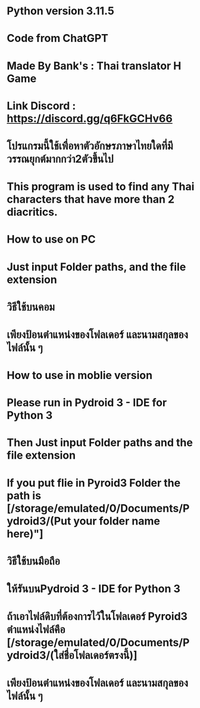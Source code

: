 # Python version 3.11.5
# Code from ChatGPT
# Made By Bank's : Thai translator H Game
# Link Discord : https://discord.gg/q6FkGCHv66

# โปรแกรมนี้ใช้เพื่อหาตัวอักษรภาษาไทยใดที่มีวรรณยุกต์มากกว่า2ตัวขึ้นไป
# This program is used to find any Thai characters that have more than 2 diacritics.

# How to use on PC
# Just input Folder paths, and the file extension

# วิธีใช้บนคอม
# เพียงป้อนตำแหน่งของโฟลเดอร์ และนามสกุลของไฟล์นั้น ๆ 

# How to use in moblie version
# Please run in Pydroid 3 - IDE for Python 3
# Then Just input Folder paths and the file extension
# If you put flie in Pyroid3 Folder the path is [/storage/emulated/0/Documents/Pydroid3/(Put your folder name here)"]

# วิธีใช้บนมือถือ
# ให้รันบนPydroid 3 - IDE for Python 3
# ถ้าเอาไฟล์ดิบที่ต้องการไว้ในโฟลเดอร์  Pyroid3 ตำแหน่งไฟล์คือ [/storage/emulated/0/Documents/Pydroid3/(ใส่ชื่อโฟลเดอร์ตรงนี้)]
# เพียงป้อนตำแหน่งของโฟลเดอร์ และนามสกุลของไฟล์นั้น ๆ 
